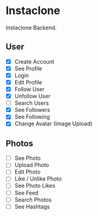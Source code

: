 # Instaclone

Instaclone Backend.

## User

- [x] Create Account
- [x] See Profile
- [x] Login
- [x] Edit Profile
- [x] Follow User
- [x] Unfollow User
- [ ] Search Users
- [x] See Followers
- [x] See Following
- [x] Change Avatar (Image Upload)

## Photos

- [ ] See Photo
- [ ] Upload Photo
- [ ] Edit Photo
- [ ] Like / Unlike Photo
- [ ] See Photo Likes
- [ ] See Feed
- [ ] Search Photos
- [ ] See Hashtags
